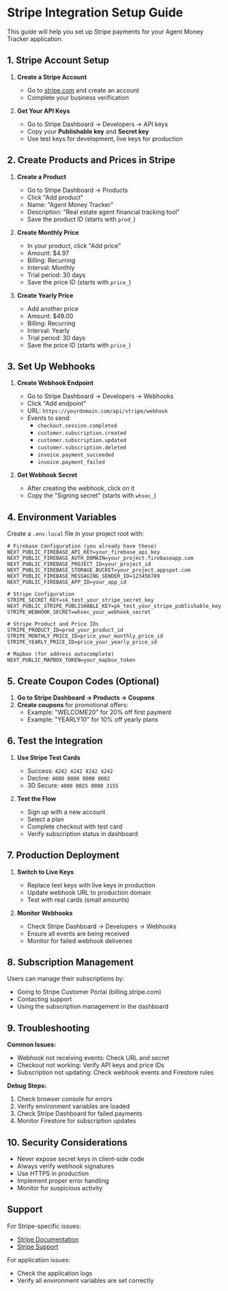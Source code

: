 # Stripe Integration Setup Guide

This guide will help you set up Stripe payments for your Agent Money Tracker application.

## 1. Stripe Account Setup

1. **Create a Stripe Account**
   - Go to [stripe.com](https://stripe.com) and create an account
   - Complete your business verification

2. **Get Your API Keys**
   - Go to Stripe Dashboard → Developers → API keys
   - Copy your **Publishable key** and **Secret key**
   - Use test keys for development, live keys for production

## 2. Create Products and Prices in Stripe

1. **Create a Product**
   - Go to Stripe Dashboard → Products
   - Click "Add product"
   - Name: "Agent Money Tracker"
   - Description: "Real estate agent financial tracking tool"
   - Save the product ID (starts with `prod_`)

2. **Create Monthly Price**
   - In your product, click "Add price"
   - Amount: $4.97
   - Billing: Recurring
   - Interval: Monthly
   - Trial period: 30 days
   - Save the price ID (starts with `price_`)

3. **Create Yearly Price**
   - Add another price
   - Amount: $49.00
   - Billing: Recurring
   - Interval: Yearly
   - Trial period: 30 days
   - Save the price ID (starts with `price_`)

## 3. Set Up Webhooks

1. **Create Webhook Endpoint**
   - Go to Stripe Dashboard → Developers → Webhooks
   - Click "Add endpoint"
   - URL: `https://yourdomain.com/api/stripe/webhook`
   - Events to send:
     - `checkout.session.completed`
     - `customer.subscription.created`
     - `customer.subscription.updated`
     - `customer.subscription.deleted`
     - `invoice.payment_succeeded`
     - `invoice.payment_failed`

2. **Get Webhook Secret**
   - After creating the webhook, click on it
   - Copy the "Signing secret" (starts with `whsec_`)

## 4. Environment Variables

Create a `.env.local` file in your project root with:

```env
# Firebase Configuration (you already have these)
NEXT_PUBLIC_FIREBASE_API_KEY=your_firebase_api_key
NEXT_PUBLIC_FIREBASE_AUTH_DOMAIN=your_project.firebaseapp.com
NEXT_PUBLIC_FIREBASE_PROJECT_ID=your_project_id
NEXT_PUBLIC_FIREBASE_STORAGE_BUCKET=your_project.appspot.com
NEXT_PUBLIC_FIREBASE_MESSAGING_SENDER_ID=123456789
NEXT_PUBLIC_FIREBASE_APP_ID=your_app_id

# Stripe Configuration
STRIPE_SECRET_KEY=sk_test_your_stripe_secret_key
NEXT_PUBLIC_STRIPE_PUBLISHABLE_KEY=pk_test_your_stripe_publishable_key
STRIPE_WEBHOOK_SECRET=whsec_your_webhook_secret

# Stripe Product and Price IDs
STRIPE_PRODUCT_ID=prod_your_product_id
STRIPE_MONTHLY_PRICE_ID=price_your_monthly_price_id
STRIPE_YEARLY_PRICE_ID=price_your_yearly_price_id

# Mapbox (for address autocomplete)
NEXT_PUBLIC_MAPBOX_TOKEN=your_mapbox_token
```

## 5. Create Coupon Codes (Optional)

1. **Go to Stripe Dashboard → Products → Coupons**
2. **Create coupons** for promotional offers:
   - Example: "WELCOME20" for 20% off first payment
   - Example: "YEARLY10" for 10% off yearly plans

## 6. Test the Integration

1. **Use Stripe Test Cards**
   - Success: `4242 4242 4242 4242`
   - Decline: `4000 0000 0000 0002`
   - 3D Secure: `4000 0025 0000 3155`

2. **Test the Flow**
   - Sign up with a new account
   - Select a plan
   - Complete checkout with test card
   - Verify subscription status in dashboard

## 7. Production Deployment

1. **Switch to Live Keys**
   - Replace test keys with live keys in production
   - Update webhook URL to production domain
   - Test with real cards (small amounts)

2. **Monitor Webhooks**
   - Check Stripe Dashboard → Developers → Webhooks
   - Ensure all events are being received
   - Monitor for failed webhook deliveries

## 8. Subscription Management

Users can manage their subscriptions by:
- Going to Stripe Customer Portal (billing.stripe.com)
- Contacting support
- Using the subscription management in the dashboard

## 9. Troubleshooting

**Common Issues:**
- Webhook not receiving events: Check URL and secret
- Checkout not working: Verify API keys and price IDs
- Subscription not updating: Check webhook events and Firestore rules

**Debug Steps:**
1. Check browser console for errors
2. Verify environment variables are loaded
3. Check Stripe Dashboard for failed payments
4. Monitor Firestore for subscription updates

## 10. Security Considerations

- Never expose secret keys in client-side code
- Always verify webhook signatures
- Use HTTPS in production
- Implement proper error handling
- Monitor for suspicious activity

## Support

For Stripe-specific issues:
- [Stripe Documentation](https://stripe.com/docs)
- [Stripe Support](https://support.stripe.com)

For application issues:
- Check the application logs
- Verify all environment variables are set correctly 